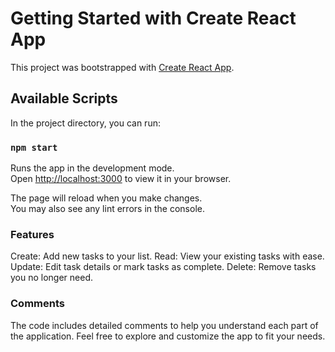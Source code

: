 # Getting Started with Create React App

This project was bootstrapped with [Create React App](https://github.com/facebook/create-react-app).

## Available Scripts

In the project directory, you can run:

### `npm start`

Runs the app in the development mode.\
Open [http://localhost:3000](http://localhost:3000) to view it in your browser.

The page will reload when you make changes.\
You may also see any lint errors in the console.

### Features
Create: Add new tasks to your list.
Read: View your existing tasks with ease.
Update: Edit task details or mark tasks as complete.
Delete: Remove tasks you no longer need.

### Comments
The code includes detailed comments to help you understand each part of the application. Feel free to explore and customize the app to fit your needs.
